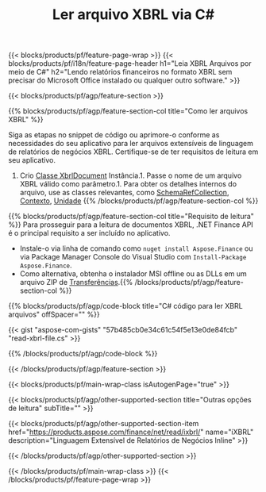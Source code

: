 ﻿---
title: Ler arquivo XBRL via C#
description: Código de amostra para leitura de arquivo XBRL. Use o código de exemplo API para ler arquivos em lote XBRL em aplicativos baseados em .NET. 
url: /pt/net/read/xbrl/
family: finance
platformtag: net
feature: read
informat: XBRL
outformat: 
otherformats: 
---
{{< blocks/products/pf/feature-page-wrap >}}
{{< blocks/products/pf/i18n/feature-page-header h1="Leia XBRL Arquivos por meio de C#" h2="Lendo relatórios financeiros no formato XBRL sem precisar do Microsoft Office instalado ou qualquer outro software." >}}

{{< blocks/products/pf/agp/feature-section >}}

{{% blocks/products/pf/agp/feature-section-col title="Como ler arquivos XBRL" %}}

Siga as etapas no snippet de código ou aprimore-o conforme as necessidades do seu aplicativo para ler arquivos extensíveis de linguagem de relatórios de negócios XBRL. Certifique-se de ter requisitos de leitura em seu aplicativo.

1. Crio [Classe XbrlDocument](https://apireference.aspose.com/finance/net/aspose.finance.xbrl/xbrldocument) Instância.1. Passe o nome de um arquivo XBRL válido como parâmetro.1. Para obter os detalhes internos do arquivo, use as classes relevantes, como [SchemaRefCollection](https://apireference.aspose.com/finance/net/aspose.finance.xbrl/schemarefcollection), [Contexto](https://apireference.aspose.com/finance/net/aspose.finance.xbrl/context), [Unidade](https://apireference.aspose.com/finance/net/aspose.finance.xbrl/unit) 
{{% /blocks/products/pf/agp/feature-section-col %}}

{{% blocks/products/pf/agp/feature-section-col title="Requisito de leitura" %}}
Para prosseguir para a leitura de documentos XBRL, .NET Finance API é o principal requisito a ser incluído no aplicativo. 
- Instale-o via linha de comando como ```nuget install Aspose.Finance``` ou via Package Manager Console do Visual Studio com ```Install-Package Aspose.Finance```.
- Como alternativa, obtenha o instalador MSI offline ou as DLLs em um arquivo ZIP de [Transferências](https://downloads.aspose.com/finance/net).{{% /blocks/products/pf/agp/feature-section-col %}}

{{% blocks/products/pf/agp/code-block title="C# código para ler XBRL arquivos" offSpacer="" %}}

{{< gist "aspose-com-gists" "57b485cb0e34c61c54f5e13e0de84fcb" "read-xbrl-file.cs" >}}

{{% /blocks/products/pf/agp/code-block %}}

{{< /blocks/products/pf/agp/feature-section >}}

{{< blocks/products/pf/main-wrap-class isAutogenPage="true" >}}

{{< blocks/products/pf/agp/other-supported-section title="Outras opções de leitura" subTitle="" >}}

{{< blocks/products/pf/agp/other-supported-section-item href="https://products.aspose.com/finance/net/read/ixbrl/" name="iXBRL" description="Linguagem Extensível de Relatórios de Negócios Inline" >}}

{{< /blocks/products/pf/agp/other-supported-section >}}

{{< /blocks/products/pf/main-wrap-class >}}
{{< /blocks/products/pf/feature-page-wrap >}}